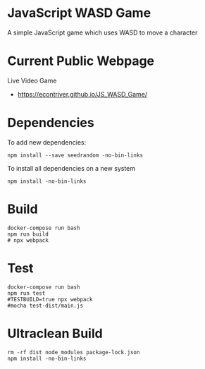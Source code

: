 # JavaScript WASD Game
A simple JavaScript game which uses WASD to move a character

# Current Public Webpage

Live Video Game

* https://econtriver.github.io/JS_WASD_Game/

# Dependencies

To add new dependencies:

    npm install --save seedrandom -no-bin-links

To install all dependencies on a new system

    npm install -no-bin-links

# Build

    docker-compose run bash
    npm run build
    # npx webpack

# Test

    docker-compose run bash
    npm run test
    #TESTBUILD=true npx webpack
    #mocha test-dist/main.js

# Ultraclean Build

    rm -rf dist node_modules package-lock.json
    npm install -no-bin-links